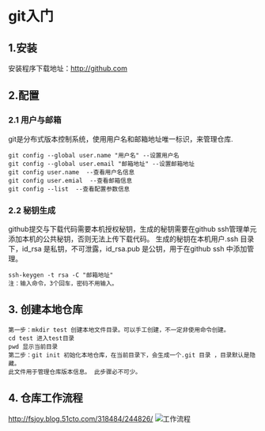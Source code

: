 # git入门
## 1.安装
安装程序下载地址：http://github.com
## 2.配置
### 2.1 用户与邮箱

git是分布式版本控制系统，使用用户名和邮箱地址唯一标识，来管理仓库.
````
git config --global user.name "用户名" --设置用户名
git config --global user.email "邮箱地址" --设置邮箱地址
git config user.name  --查看用户名信息
git config user.emial  --查看邮箱信息
git config --list  --查看配置参数信息
````
### 2.2 秘钥生成
github提交与下载代码需要本机授权秘钥，生成的秘钥需要在github ssh管理单元添加本机的公共秘钥，否则无法上传下载代码。
生成的秘钥在本机用户.ssh 目录下，id_rsa 是私钥，不可泄露，id_rsa.pub  是公钥，用于在github ssh 中添加管理。
````
ssh-keygen -t rsa -C "邮箱地址"
注：输入命令，3个回车，密码不用输入。
````
## 3. 创建本地仓库
````
第一步：mkdir test 创建本地文件目录。可以手工创建，不一定非使用命令创建。
cd test 进入test目录
pwd 显示当前目录
第二步：git init 初始化本地仓库，在当前目录下，会生成一个.git 目录 ，目录默认是隐藏。
此文件用于管理仓库版本信息。 此步骤必不可少。
````
## 4. 仓库工作流程
http://fsjoy.blog.51cto.com/318484/244826/
![工作流程](http://img1.51cto.com/attachment/200912/200912171261023712254.png)